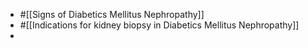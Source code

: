 - #[[Signs of Diabetics Mellitus Nephropathy]]
- #[[Indications for kidney biopsy in Diabetics Mellitus Nephropathy]]
-